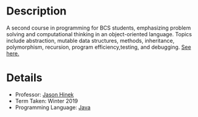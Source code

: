 # Description 
A second course in programming for BCS students, emphasizing problem solving and computational thinking in an object-oriented language.
Topics include abstraction, mutable data structures, methods, inheritance, polymorphism, recursion, program efficiency,testing,
and debugging. [See here.](https://calendar.carleton.ca/undergrad/courses/COMP/)

# Details 
* Professor: [Jason Hinek](https://carleton.ca/scs/people/m-jason-hinek/)
* Term Taken: Winter 2019
* Programming Language: [Java](https://www.java.com/ES/download/)





